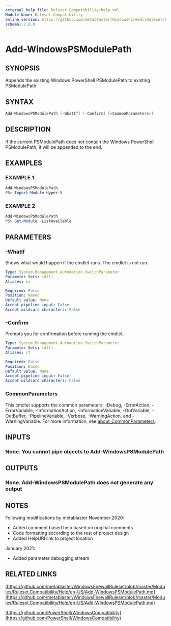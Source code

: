 ```yaml
---
external help file: Ruleset.Compatibility-help.xml
Module Name: Ruleset.Compatibility
online version: https://github.com/metablaster/WindowsFirewallRuleset/blob/master/Modules/Ruleset.Compatibility/Help/en-US/Add-WindowsPSModulePath.md
schema: 2.0.0
---
```


# Add-WindowsPSModulePath

## SYNOPSIS

Appends the existing Windows PowerShell PSModulePath to existing PSModulePath

## SYNTAX

```powershell
Add-WindowsPSModulePath [-WhatIf] [-Confirm] [<CommonParameters>]
```

## DESCRIPTION

If the current PSModulePath does not contain the Windows PowerShell PSModulePath,
it will be appended to the end.

## EXAMPLES

### EXAMPLE 1

```powershell
Add-WindowsPSModulePath
PS> Import-Module Hyper-V
```

### EXAMPLE 2

```powershell
Add-WindowsPSModulePath
PS> Get-Module -ListAvailable
```

## PARAMETERS

### -WhatIf

Shows what would happen if the cmdlet runs.
The cmdlet is not run.

```yaml
Type: System.Management.Automation.SwitchParameter
Parameter Sets: (All)
Aliases: wi

Required: False
Position: Named
Default value: None
Accept pipeline input: False
Accept wildcard characters: False
```

### -Confirm

Prompts you for confirmation before running the cmdlet.

```yaml
Type: System.Management.Automation.SwitchParameter
Parameter Sets: (All)
Aliases: cf

Required: False
Position: Named
Default value: None
Accept pipeline input: False
Accept wildcard characters: False
```

### CommonParameters

This cmdlet supports the common parameters: -Debug, -ErrorAction, -ErrorVariable, -InformationAction, -InformationVariable, -OutVariable, -OutBuffer, -PipelineVariable, -Verbose, -WarningAction, and -WarningVariable. For more information, see [about_CommonParameters](http://go.microsoft.com/fwlink/?LinkID=113216).

## INPUTS

### None. You cannot pipe objects to Add-WindowsPSModulePath

## OUTPUTS

### None. Add-WindowsPSModulePath does not generate any output

## NOTES

Following modifications by metablaster November 2020:

- Added comment based help based on original comments
- Code formatting according to the rest of project design
- Added HelpURI link to project location

January 2021:

- Added parameter debugging stream

## RELATED LINKS

[https://github.com/metablaster/WindowsFirewallRuleset/blob/master/Modules/Ruleset.Compatibility/Help/en-US/Add-WindowsPSModulePath.md](https://github.com/metablaster/WindowsFirewallRuleset/blob/master/Modules/Ruleset.Compatibility/Help/en-US/Add-WindowsPSModulePath.md)

[https://github.com/PowerShell/WindowsCompatibility](https://github.com/PowerShell/WindowsCompatibility)

